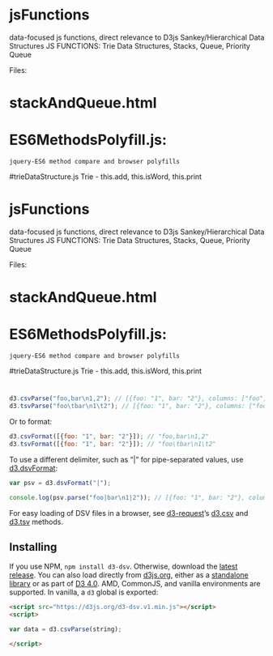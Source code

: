# jsFunctions
data-focused js functions, direct relevance to D3js Sankey/Hierarchical Data Structures
JS FUNCTIONS:  Trie Data Structures, Stacks, Queue, Priority Queue 

Files: 
# stackAndQueue.html
# ES6MethodsPolyfill.js: 
    jquery-ES6 method compare and browser polyfills
#trieDataStructure.js
    Trie - this.add, this.isWord, this.print
#
# jsFunctions
data-focused js functions, direct relevance to D3js Sankey/Hierarchical Data Structures
JS FUNCTIONS:  Trie Data Structures, Stacks, Queue, Priority Queue 

Files: 
# stackAndQueue.html
# ES6MethodsPolyfill.js: 
    jquery-ES6 method compare and browser polyfills
#trieDataStructure.js
    Trie - this.add, this.isWord, this.print
#
```js
d3.csvParse("foo,bar\n1,2"); // [{foo: "1", bar: "2"}, columns: ["foo", "bar"]]
d3.tsvParse("foo\tbar\n1\t2"); // [{foo: "1", bar: "2"}, columns: ["foo", "bar"]]
```

Or to format:

```js
d3.csvFormat([{foo: "1", bar: "2"}]); // "foo,bar\n1,2"
d3.tsvFormat([{foo: "1", bar: "2"}]); // "foo\tbar\n1\t2"
```

To use a different delimiter, such as “|” for pipe-separated values, use [d3.dsvFormat](#dsvFormat):

```js
var psv = d3.dsvFormat("|");

console.log(psv.parse("foo|bar\n1|2")); // [{foo: "1", bar: "2"}, columns: ["foo", "bar"]]
```

For easy loading of DSV files in a browser, see [d3-request](https://github.com/d3/d3-request)’s [d3.csv](https://github.com/d3/d3-request#csv) and [d3.tsv](https://github.com/d3/d3-request#tsv) methods.

## Installing

If you use NPM, `npm install d3-dsv`. Otherwise, download the [latest release](https://github.com/d3/d3-dsv/releases/latest). You can also load directly from [d3js.org](https://d3js.org), either as a [standalone library](https://d3js.org/d3-dsv.v1.min.js) or as part of [D3 4.0](https://github.com/d3/d3). AMD, CommonJS, and vanilla environments are supported. In vanilla, a `d3` global is exported:

```html
<script src="https://d3js.org/d3-dsv.v1.min.js"></script>
<script>

var data = d3.csvParse(string);

</script>
```
